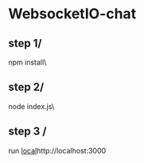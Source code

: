 # WebsocketIO-chat

## step 1/

npm install\

## step 2/

node index.js\

## step 3 /

run [local](http://localhost:3000)http://localhost:3000
